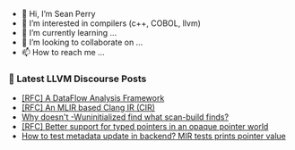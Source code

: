 - 👋 Hi, I’m Sean Perry
- 👀 I’m interested in compilers (c++, COBOL, llvm)
- 🌱 I’m currently learning ...
- 💞️ I’m looking to collaborate on ...
- 📫 How to reach me ...

<!---
s66perry/s66perry is a ✨ special ✨ repository because its `README.md` (this file) appears on your GitHub profile.
You can click the Preview link to take a look at your changes.
--->
### 📕 Latest LLVM Discourse Posts

<!-- DISCOURSE-LLVM:START -->
- [[RFC] A DataFlow Analysis Framework](https://discourse.llvm.org/t/rfc-a-dataflow-analysis-framework/63340#post_4)
- [[RFC] An MLIR based Clang IR &lpar;CIR&rpar;](https://discourse.llvm.org/t/rfc-an-mlir-based-clang-ir-cir/63319?page=2#post_21)
- [Why doesn&#39;t -Wuninitialized find what scan-build finds?](https://discourse.llvm.org/t/why-doesnt-wuninitialized-find-what-scan-build-finds/63348#post_3)
- [[RFC] Better support for typed pointers in an opaque pointer world](https://discourse.llvm.org/t/rfc-better-support-for-typed-pointers-in-an-opaque-pointer-world/63339#post_4)
- [How to test metadata update in backend? MIR tests prints pointer value](https://discourse.llvm.org/t/how-to-test-metadata-update-in-backend-mir-tests-prints-pointer-value/63351#post_1)
<!-- DISCOURSE-LLVM:END -->
